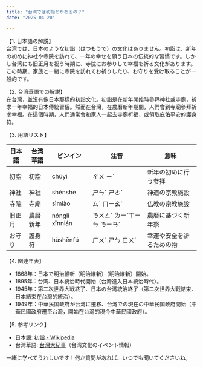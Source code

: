```yaml
---
title: "台湾では初詣とかあるの？"
date: "2025-04-20"

---
```


【1. 日本語の解説】  
台湾では、日本のような初詣（はつもうで）の文化はありません。初詣は、新年の初めに神社や寺院を訪れて、一年の幸せを願う日本の伝統的な習慣です。しかし台湾にも旧正月を祝う時期に、寺院にお参りして幸福を祈る文化があります。この時期、家族と一緒に寺院を訪れてお祈りしたり、お守りを受け取ることが一般的です。

【2. 台湾華語での解説】  
在台灣，並沒有像日本那樣的初詣文化。初詣是在新年開始時參拜神社或寺廟，祈求一年幸福的日本傳統習俗。然而在台灣，在農曆新年期間，人們會到寺廟參拜祈求幸福。在這個時期，人們通常會和家人一起去寺廟祈福，或領取庇佑平安的護身符。

【3. 用語リスト】

| 日本語   | 台湾華語    | ピンイン      | 注音        | 意味                   |
|----------|-------------|---------------|-------------|------------------------|
| 初詣     | 初詣        | chūyì         | ㄔㄨ ㄧˋ   | 新年の初めに行う参拝   |
| 神社     | 神社        | shénshè      | ㄕㄣˊ ㄕㄜˋ | 神道の宗教施設         |
| 寺院     | 寺廟        | sìmiào      | ㄙˋ ㄇㄧㄠˋ | 仏教の宗教施設         |
| 旧正月   | 農曆新年    | nónglì xīnnián | ㄋㄨㄥˊ ㄌㄧˋㄒㄧㄣ ㄋㄧㄢˊ | 農暦に基づく新年祭   |
| お守り   | 護身符      | hùshēnfú     | ㄏㄨˋ ㄕㄣ ㄈㄨˊ | 幸運や安全を祈るための物 |

【4. 関連年表】

- 1868年：日本で明治維新（明治維新）（明治維新）開始。  
- 1895年：台湾、日本統治時代開始（台灣進入日本統治時代）。  
- 1945年：第二次世界大戦終了、日本の台湾統治終了（第二次世界大戰結束、日本結束在台灣的統治）。  
- 1949年：中華民国政府が台湾に遷移、台湾での現在の中華民国政府開始（中華民國政府遷至台灣，開始在台灣的現今中華民國政府）。  

【5. 参考リンク】

- 日本語: [初詣 - Wikipedia](https://ja.wikipedia.org/wiki/%E5%88%9D%E8%A9%A3)
- 台湾華語: [台灣大紀事](https://www.culture.tw/)（台湾文化のイベント情報）

一緒に学べてうれしいです！何か質問があれば、いつでも聞いてくださいね。
